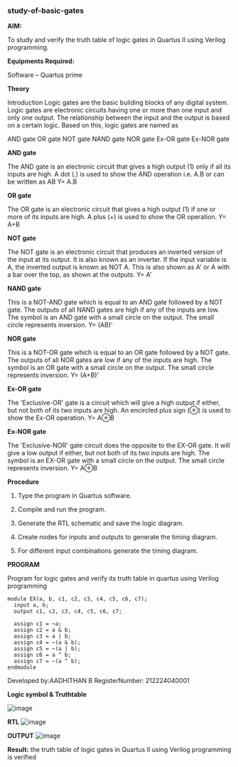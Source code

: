 ### study-of-basic-gates

**AIM:** 

To study and verify the truth table of logic gates in Quartus II using Verilog programming.

**Equipments Required:**

Software – Quartus prime 

**Theory**

Introduction Logic gates are the basic building blocks of any digital system. Logic gates are electronic circuits having one or more than one input and only one output. The relationship between the input and the output is based on a certain logic. Based on this, logic gates are named as

AND gate OR gate NOT gate NAND gate NOR gate Ex-OR gate Ex-NOR gate

**AND gate**

The AND gate is an electronic circuit that gives a high output (1) only if all its inputs are high. A dot (.) is used to show the AND operation i.e. A.B or can be written as AB
Y= A.B

**OR gate** 

The OR gate is an electronic circuit that gives a high output (1) if one or more of its inputs are high. A plus (+) is used to show the OR operation.
Y= A+B

**NOT gate**

The NOT gate is an electronic circuit that produces an inverted version of the input at its output. It is also known as an inverter. If the input variable is A, the inverted output is known as NOT A. This is also shown as A' or A with a bar over the top, as shown at the outputs.
Y= A'

**NAND gate**

This is a NOT-AND gate which is equal to an AND gate followed by a NOT gate. The outputs of all NAND gates are high if any of the inputs are low. The symbol is an AND gate with a small circle on the output. The small circle represents inversion.
Y= (AB)’

**NOR gate**

This is a NOT-OR gate which is equal to an OR gate followed by a NOT gate. The outputs of all NOR gates are low if any of the inputs are high. The symbol is an OR gate with a small circle on the output. The small circle represents inversion.
Y= (A+B)’

**Ex-OR gate**

The 'Exclusive-OR' gate is a circuit which will give a high output if either, but not both of its two inputs are high. An encircled plus sign (⊕) is used to show the Ex-OR operation.
Y= A⊕B

**Ex-NOR gate**

The 'Exclusive-NOR' gate circuit does the opposite to the EX-OR gate. It will give a low output if either, but not both of its two inputs are high. The symbol is an EX-OR gate with a small circle on the output. The small circle represents inversion.
Y= A⊕B

**Procedure** 

1.	Type the program in Quartus software.

2.	Compile and run the program.

3.	Generate the RTL schematic and save the logic diagram.

4.	Create nodes for inputs and outputs to generate the timing diagram.

5.	For different input combinations generate the timing diagram.


**PROGRAM**

Program for logic gates and verify its truth table in quartus using Verilog programming

~~~
module EX(a, b, c1, c2, c3, c4, c5, c6, c7);
  input a, b;
  output c1, c2, c3, c4, c5, c6, c7;

  assign c1 = ~a;
  assign c2 = a & b;
  assign c3 = a | b;
  assign c4 = ~(a & b);
  assign c5 = ~(a | b);
  assign c6 = a ^ b;
  assign c7 = ~(a ^ b);
endmodule
~~~
 Developed by:AADHITHAN B RegisterNumber: 212224040001
 
**Logic symbol & Truthtable**

![image](https://github.com/user-attachments/assets/df212f92-a594-4b1b-8701-5d8b455b3cb5)

**RTL**
![image](https://github.com/user-attachments/assets/52c6d074-15bd-4aaf-8ddf-1343e940c3bb)

**OUTPUT**
![image](https://github.com/user-attachments/assets/98cfd617-816f-4867-91ee-7b345c2045c5)



**Result:**
the truth table of logic gates in Quartus II using Verilog programming is verified

